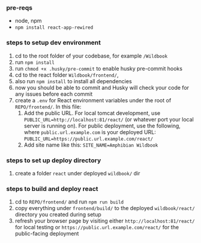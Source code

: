 ### pre-reqs
- node, npm
- `npm install react-app-rewired`

### steps to setup dev environment
1. cd to the root folder of your codebase, for example `/Wildbook`
2. run `npm install` 
3. run `chmod +x .husky/pre-commit` to enable husky pre-commit hooks
4. cd to the react folder `Wildbook/frontend/`,
5. also run `npm install` to install all dependencies
6. now you should be able to commit and Husky will check your code for any issues before each commit
7. create a `.env` for React environment variables under the root of `REPO/frontend/`. In this file:
    1. Add the public URL. For local tomcat development, use `PUBLIC_URL=http://localhost:81/react/` (or whatever port your local server is running on). For public deployment, use the following, where `public.url.example.com` is your deployed URL: `PUBLIC_URL=https://public.url.example.com/react/`
    2. Add site name like this: `SITE_NAME=Amphibian Wildbook`

### steps to set up deploy directory
1. create a folder `react` under deployed `wildbook/` dir

### steps to build and deploy react
1. cd to `REPO/frontend/` and run `npm run build`
2. copy everything under `frontend/build/` to the deployed `wildbook/react/` directory you created during setup
3. refresh your browser page by visiting either `http://localhost:81/react/` for local testing or `https://public.url.example.com/react/` for the public-facing deployment




